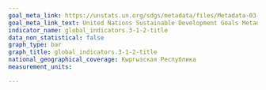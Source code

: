```yaml
---
goal_meta_link: https://unstats.un.org/sdgs/metadata/files/Metadata-03-01-02.pdf
goal_meta_link_text: United Nations Sustainable Development Goals Metadata (PDF 374 KB)
indicator_name: global_indicators.3-1-2-title
data_non_statistical: false
graph_type: bar
graph_title: global_indicators.3-1-2-title
national_geographical_coverage: Кыргызская Республика
measurement_units: 

---
```

